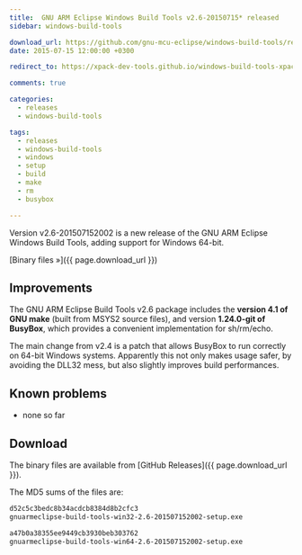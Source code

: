 ```yaml
---
title:  GNU ARM Eclipse Windows Build Tools v2.6-20150715* released
sidebar: windows-build-tools

download_url: https://github.com/gnu-mcu-eclipse/windows-build-tools/releases/tag/v2.6/
date: 2015-07-15 12:00:00 +0300

redirect_to: https://xpack-dev-tools.github.io/windows-build-tools-xpack/blog/2015/07/15/windows-build-tools-v2.6-20150715-released/

comments: true

categories:
  - releases
  - windows-build-tools

tags:
  - releases
  - windows-build-tools
  - windows
  - setup
  - build
  - make
  - rm
  - busybox

---
```


Version v2.6-201507152002 is a new release of the GNU ARM Eclipse Windows Build Tools, adding support for Windows 64-bit.

[Binary files »]({{ page.download_url }})

## Improvements

The GNU ARM Eclipse Build Tools v2.6 package includes the **version 4.1 of GNU make** (built from MSYS2 source files), and version **1.24.0-git of BusyBox**, which provides a convenient implementation for sh/rm/echo.

The main change from v2.4 is a patch that allows BusyBox to run correctly on 64-bit Windows systems. Apparently this not only makes usage safer, by avoiding the DLL32 mess, but also slightly improves build performances.

## Known problems

* none so far

## Download

The binary files are available from [GitHub Releases]({{ page.download_url }}).

The MD5 sums of the files are:

```txt
d52c5c3bedc8b34acdcb8384d8b2cfc3
gnuarmeclipse-build-tools-win32-2.6-201507152002-setup.exe

a47b0a38355ee9449cb3930beb303762
gnuarmeclipse-build-tools-win64-2.6-201507152002-setup.exe
```
